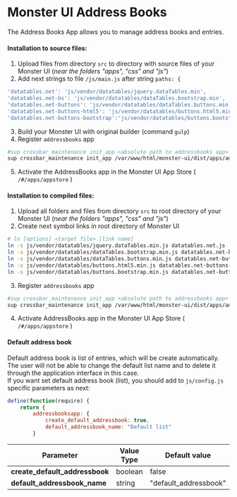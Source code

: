 # Monster UI Address Books
The Address Books App allows you to manage address books and entries.
#### Installation to source files:
1. Upload files from directory `src` to directory with source files of your Monster UI (*near the folders "apps", "css" and "js"*)
2. Add next strings to file `/js/main.js` after string `paths: {`
``` javascript
'datatables.net': 'js/vendor/datatables/jquery.dataTables.min',
'datatables.net-bs': 'js/vendor/datatables/dataTables.bootstrap.min',
'datatables.net-buttons': 'js/vendor/datatables/dataTables.buttons.min',
'datatables.net-buttons-html5': 'js/vendor/datatables/buttons.html5.min',
'datatables.net-buttons-bootstrap':'js/vendor/datatables/buttons.bootstrap.min',
```
3. Build your Monster UI with original builder (command `gulp`)
4. Register `addressbooks` app
```bash
#sup crossbar_maintenance init_app <absolute path to addressbooks app> <your api base url>
sup crossbar_maintenance init_app /var/www/html/monster-ui/dist/apps/addressbooks https://site.com:8443/v2/ 
```
5. Activate the AddressBooks app in the Monster UI App Store ( `/#/apps/appstore` )

#### Installation to compiled files:
1. Upload all folders and files from directory `src` to root directory of your Monster UI (*near the folders "apps", "css" and "js"*)
2. Create next symbol links in root directory of Monster UI
```bash
# ln [options] <target file> [link name]
ln -s js/vendor/datatables/jquery.dataTables.min.js datatables.net.js
ln -s js/vendor/datatables/dataTables.bootstrap.min.js datatables.net-bs.js
ln -s js/vendor/datatables/dataTables.buttons.min.js datatables.net-buttons.js
ln -s js/vendor/datatables/buttons.html5.min.js datatables.net-buttons-html5.js
ln -s js/vendor/datatables/buttons.bootstrap.min.js datatables.net-buttons-bootstrap.js
```
3. Register `addressbooks` app
```bash
#sup crossbar_maintenance init_app <absolute path to addressbooks app> <your api base url>
sup crossbar_maintenance init_app /var/www/html/monster-ui/dist/apps/addressbooks https://site.com:8443/v2/ 
```
4. Activate AddressBooks app in the Monster UI App Store ( `/#/apps/appstore` )

#### Default address book
Default address book is list of entries, which will be create automatically.  
The user will not be able to change the default list name and to delete it through the application interface in this case.  
If you want set default address book (list), you should add to `js/config.js` specific parameters as next:
``` javascript
define(function(require) {
	return {
		addressbooksapp: {
			create_default_addressbook: true,
			default_addressbook_name: "Default list"
		}
```

Parameter | Value Type | Default value | Is required
--- | --- | --- | --- 
**create_default_addressbook** | boolean | false | No
**default_addressbook_name** | string | "default_addressbook" | No


